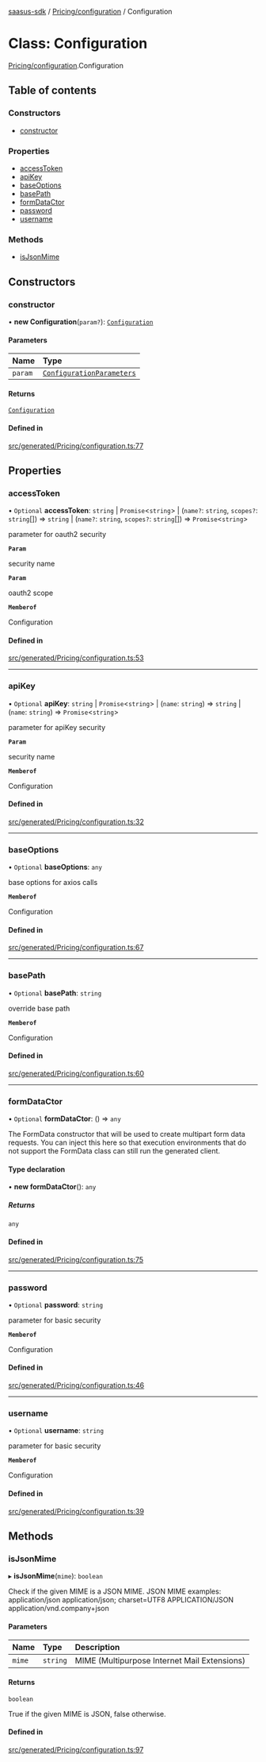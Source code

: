 [saasus-sdk](../README.md) / [Pricing/configuration](../modules/Pricing_configuration.md) / Configuration

# Class: Configuration

[Pricing/configuration](../modules/Pricing_configuration.md).Configuration

## Table of contents

### Constructors

- [constructor](Pricing_configuration.Configuration.md#constructor)

### Properties

- [accessToken](Pricing_configuration.Configuration.md#accesstoken)
- [apiKey](Pricing_configuration.Configuration.md#apikey)
- [baseOptions](Pricing_configuration.Configuration.md#baseoptions)
- [basePath](Pricing_configuration.Configuration.md#basepath)
- [formDataCtor](Pricing_configuration.Configuration.md#formdatactor)
- [password](Pricing_configuration.Configuration.md#password)
- [username](Pricing_configuration.Configuration.md#username)

### Methods

- [isJsonMime](Pricing_configuration.Configuration.md#isjsonmime)

## Constructors

### constructor

• **new Configuration**(`param?`): [`Configuration`](Pricing_configuration.Configuration.md)

#### Parameters

| Name | Type |
| :------ | :------ |
| `param` | [`ConfigurationParameters`](../interfaces/Pricing_configuration.ConfigurationParameters.md) |

#### Returns

[`Configuration`](Pricing_configuration.Configuration.md)

#### Defined in

[src/generated/Pricing/configuration.ts:77](https://github.com/saasus-platform/saasus-sdk-javascript/blob/2c78b0a/src/generated/Pricing/configuration.ts#L77)

## Properties

### accessToken

• `Optional` **accessToken**: `string` \| `Promise`\<`string`\> \| (`name?`: `string`, `scopes?`: `string`[]) => `string` \| (`name?`: `string`, `scopes?`: `string`[]) => `Promise`\<`string`\>

parameter for oauth2 security

**`Param`**

security name

**`Param`**

oauth2 scope

**`Memberof`**

Configuration

#### Defined in

[src/generated/Pricing/configuration.ts:53](https://github.com/saasus-platform/saasus-sdk-javascript/blob/2c78b0a/src/generated/Pricing/configuration.ts#L53)

___

### apiKey

• `Optional` **apiKey**: `string` \| `Promise`\<`string`\> \| (`name`: `string`) => `string` \| (`name`: `string`) => `Promise`\<`string`\>

parameter for apiKey security

**`Param`**

security name

**`Memberof`**

Configuration

#### Defined in

[src/generated/Pricing/configuration.ts:32](https://github.com/saasus-platform/saasus-sdk-javascript/blob/2c78b0a/src/generated/Pricing/configuration.ts#L32)

___

### baseOptions

• `Optional` **baseOptions**: `any`

base options for axios calls

**`Memberof`**

Configuration

#### Defined in

[src/generated/Pricing/configuration.ts:67](https://github.com/saasus-platform/saasus-sdk-javascript/blob/2c78b0a/src/generated/Pricing/configuration.ts#L67)

___

### basePath

• `Optional` **basePath**: `string`

override base path

**`Memberof`**

Configuration

#### Defined in

[src/generated/Pricing/configuration.ts:60](https://github.com/saasus-platform/saasus-sdk-javascript/blob/2c78b0a/src/generated/Pricing/configuration.ts#L60)

___

### formDataCtor

• `Optional` **formDataCtor**: () => `any`

The FormData constructor that will be used to create multipart form data
requests. You can inject this here so that execution environments that
do not support the FormData class can still run the generated client.

#### Type declaration

• **new formDataCtor**(): `any`

##### Returns

`any`

#### Defined in

[src/generated/Pricing/configuration.ts:75](https://github.com/saasus-platform/saasus-sdk-javascript/blob/2c78b0a/src/generated/Pricing/configuration.ts#L75)

___

### password

• `Optional` **password**: `string`

parameter for basic security

**`Memberof`**

Configuration

#### Defined in

[src/generated/Pricing/configuration.ts:46](https://github.com/saasus-platform/saasus-sdk-javascript/blob/2c78b0a/src/generated/Pricing/configuration.ts#L46)

___

### username

• `Optional` **username**: `string`

parameter for basic security

**`Memberof`**

Configuration

#### Defined in

[src/generated/Pricing/configuration.ts:39](https://github.com/saasus-platform/saasus-sdk-javascript/blob/2c78b0a/src/generated/Pricing/configuration.ts#L39)

## Methods

### isJsonMime

▸ **isJsonMime**(`mime`): `boolean`

Check if the given MIME is a JSON MIME.
JSON MIME examples:
  application/json
  application/json; charset=UTF8
  APPLICATION/JSON
  application/vnd.company+json

#### Parameters

| Name | Type | Description |
| :------ | :------ | :------ |
| `mime` | `string` | MIME (Multipurpose Internet Mail Extensions) |

#### Returns

`boolean`

True if the given MIME is JSON, false otherwise.

#### Defined in

[src/generated/Pricing/configuration.ts:97](https://github.com/saasus-platform/saasus-sdk-javascript/blob/2c78b0a/src/generated/Pricing/configuration.ts#L97)
